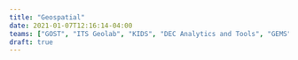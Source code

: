 ```yaml
---
title: "Geospatial"
date: 2021-01-07T12:16:14-04:00
teams: ["GOST", "ITS Geolab", "KIDS", "DEC Analytics and Tools", "GEMS", "GFDRR"]
draft: true
---
```


